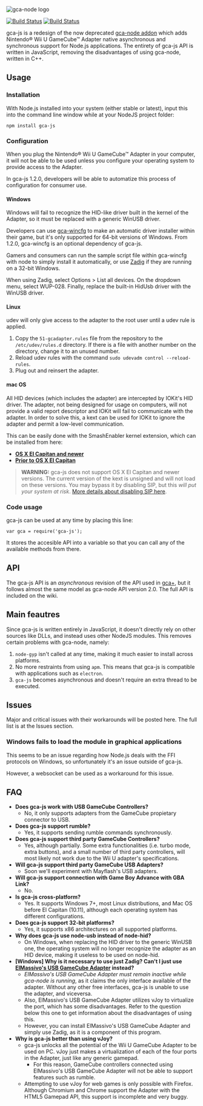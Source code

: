 ![gca-node logo][logo]

[![Build Status](https://travis-ci.org/yonicstudios/gca-js.svg?branch=master)](https://travis-ci.org/yonicstudios/gca-js) [![Build Status](https://ci.appveyor.com/api/projects/status/6oocja2ekd47a3pp?svg=true)](https://ci.appveyor.com/project/yonicstudios/gca-js)

gca-js is a redesign of the now deprecated [gca-node addon][1] which adds Nintendo&reg; Wii U GameCube&trade; Adapter native asynchronous and synchronous support for Node.js applications.
The entirety of gca-js API is written in JavaScript, removing the disadvantages of using gca-node, written in C++.

## Usage

### Installation
With Node.js installed into your system (either stable or latest), input this into the command line window while at your NodeJS project folder:

    npm install gca-js

### Configuration
When you plug the Nintendo&reg; Wii U GameCube&trade; Adapter  in your computer, it will not be able to be used unless you configure your operating system to provide access to the Adapter.

In gca-js 1.2.0, developers will be able to automatize this process of configuration for consumer use.

#### Windows
Windows will fail to recognize the HID-like driver built in the kernel of the Adapter, so it must be replaced with a generic WinUSB driver.

Developers can use [gca-wincfg](https://github.com/YonicDev/gca-wincfg) to make an automatic driver installer within their game, but it's only supported for 64-bit versions of Windows. From 1.2.0, gca-wincfg is an optional dependency of gca-js.

Gamers and consumers can run the sample script file within gca-wincfg with node to simply install it automatically, or use [Zadig](http://zadig.akeo.ie/downloads/zadig-2.3.exe) if they are running on a 32-bit Windows.

When using Zadig, select Options > List all devices. On the dropdown menu, select WUP-028. Finally, replace the built-in HidUsb driver with the WinUSB driver.

#### Linux
udev will only give access to the adapter to the root user until a udev rule is applied.
1. Copy the `51-gcadapter.rules` file from the repository to the `/etc/udev/rules.d` directory. If there is a file with another number on the directory, change it to an unused number.
2. Reload udev rules with the command `sudo udevadm control --reload-rules`.
3. Plug out and reinsert the adapter.

#### mac OS
All HID devices (which includes the adapter) are intercepted by IOKit's HID driver. The adapter, not being designed for usage on computers, will not provide a valid report descriptor and IOKit will fail to communicate with the adapter. In order to solve this, a kext can be used for IOKit to ignore the adapter and permit a low-level communication.

This can be easily done with the SmashEnabler kernel extension, which can be installed from here:
* **[OS X El Capitan and newer](https://forums.dolphin-emu.org/attachment.php?aid=16638)**
* **[Prior to OS X El Capitan](https://forums.dolphin-emu.org/attachment.php?aid=16637)**

> **WARNING:** gca-js does not support OS X El Capitan and newer versions. The current version of the kext is unsigned and will not load on these versions. You may bypass it by disabling SIP, but this *will put your system at risk*. [More details about disabling SIP here](https://forums.dolphin-emu.org/Thread-os-x-gcn-adapter-kext-testers-wanted?pid=387495#pid387495).


### Code usage
gca-js can be used at any time by placing this line:

    var gca = require('gca-js');

It stores the accesible API into a variable so that you can call any of the available methods from there.

## API
The gca-js API is an *asynchronous* revision of the API used in [gca+][2], but it follows almost the same model as gca-node API version 2.0. The full API is included on the wiki.

## Main feautres
Since gca-js is written entirely in JavaScript, it doesn't directly rely on other sources like DLLs, and instead uses other NodeJS modules. This removes certain problems with gca-node, namely:

1. `node-gyp` isn't called at any time, making it much easier to install across platforms.
2. No more restraints from using `apm`. This means that gca-js is compatible with applications such as `electron`.
3. `gca-js` becomes asynchronous and doesn't require an extra thread to be executed.

## Issues
Major and critical issues with their workarounds will be posted here. The full list is at the Issues section.

### Windows fails to load the module in graphical applications
This seems to be an issue regarding how Node.js deals with the FFI protocols on Windows, so unfortunately it's an issue outside of gca-js.

However, a websocket can be used as a workaround for this issue.

## FAQ
  * **Does gca-js work with USB GameCube Controllers?**
     * No, it only supports adapters from the GameCube propietary connector to USB.
  * **Does gca-js support rumble?**
     * Yes, it supports sending rumble commands synchronously.
  * **Does gca-js support third party GameCube Controllers?**
     * Yes, although partially. Some extra functionalities (i.e. turbo mode, extra buttons), and a small number of third party controllers, will most likely not work due to the Wii U adapter's specifications.
  * **Will gca-js support third party GameCube USB Adapters?**
     * Soon we'll experiment with Mayflash's USB adapters.
  * **Will gca-js support connection with Game Boy Advance with GBA Link?**
     * No.
  * **Is gca-js cross-platform?**
     * Yes. It supports Windows 7+, most Linux distributions, and Mac OS before El Capitan (10.11), although each operating system has different configurations.
  * **Does gca-js support 32-bit platforms?**
     * Yes, it supports x86 architectures on all supported platforms.
  * **Why does gca-js use node-usb instead of node-hid?**
     * On Windows, when replacing the HID driver to the generic WinUSB one, the operating system will no longer recognize the adapter as an HID device, making it useless to be used on node-hid.
  * **[Windows] Why is it necessary to use just Zadig? Can't I just use [ElMassivo's USB GameCube Adapter][3] instead?**
     * *ElMassivo's USB GameCube Adapter must remain inactive while gca-node is running*, as it claims the only interface available of the adapter. Without any other free interfaces, gca-js is unable to use the adapter, and viceversa.
     * Also, ElMassivo's USB GameCube Adapter utilizes vJoy to virtualize the port, which has some disadvantages. Refer to the question below this one to get information about the disadvantages of using this.
     * However, you can install ElMassivo's USB GameCube Adapter and simply use Zadig, as it is a component of this program.
  * **Why is gca-js better than using vJoy?**
     * gca-js unlocks all the potential of the Wii U GameCube Adapter to be used on PC. vJoy just makes a virtualization of each of the four ports in the Adapter, just like any generic gamepad.
       * For this reason, GameCube controllers connected using ElMassivo's USB GameCube Adapter will not be able to support features such as rumble.
     * Attempting to use vJoy for web games is only possible with Firefox. Although Chromium and Chrome support the Adapter with the HTML5 Gamepad API, this support is incomplete and very buggy.

[logo]: http://i.imgur.com/ggbYe8v.png
[1]: https://github.com/yonicstudios/gca-node
[2]: https://github.com/yonicstudios/gca-plus
[3]: http://m4sv.com/page/wii-u-gcn-usb-driver
